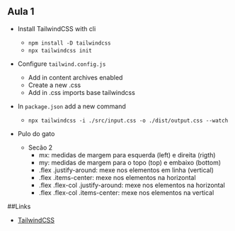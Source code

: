 ## Aula 1
* Install TailwindCSS with cli
  * ```npm install -D tailwindcss```
  * ```npx tailwindcss init```

* Configure ``tailwind.config.js``
  * Add in content archives enabled
  * Create a new .css
  * Add in .css imports base tailwindcss

* In ``package.json`` add a new command
  * ```npx tailwindcss -i ./src/input.css -o ./dist/output.css --watch```

* Pulo do gato
  * Secão 2
    * mx: medidas de margem para esquerda (left) e direita (rigth)
    * my: medidas de margem para o topo (top) e embaixo (bottom)
    * .flex .justify-around: mexe nos elementos em linha (vertical)
    * .flex .items-center: mexe nos elementos na horizontal
    * .flex .flex-col .justify-around: mexe nos elementos na horizontal
    * .flex .flex-col .items-center: mexe nos elementos na vertical

##Links
- [TailwindCSS](https://tailwindcss.com/docs/installation)

